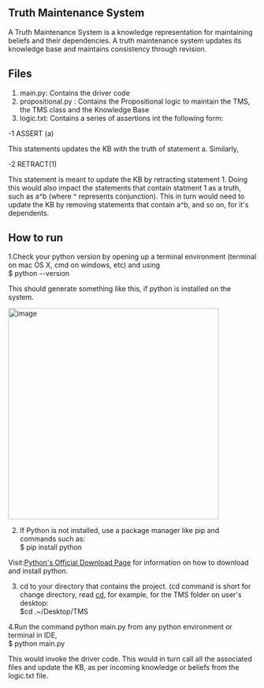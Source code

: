 ## Truth Maintenance System
A Truth Maintenance System is a knowledge representation for maintaining beliefs and their dependencies. A truth maintenance system updates its knowledge base and maintains consistency through revision. 


## Files

1. main.py: Contains the driver code
2. propositional.py : Contains the Propositional logic to maintain the TMS, the TMS class and the Knowledge Base
3. logic.txt: Contains a series of assertions int the following form:

-1 ASSERT (a)

This statements updates the KB with the truth of statement a. Similarly, 

-2 RETRACT(1)

This statement is meant to update the KB by retracting statement 1. Doing this would also impact the statements that contain statment 1 as a truth, such as a^b (where ^ represents conjunction). This in turn would need to update the KB by removing statements that contain a^b, and so on, for it's dependents.


## How to run

1.Check your python version by opening up a terminal environment (terminal on mac OS X, cmd on windows, etc) and using <br>
$ python --version

This should generate something like this, if python is installed on the system.

<img width="427" alt="image" src="https://user-images.githubusercontent.com/83748468/208569830-55cc116b-e93e-4840-b780-e143e7d68074.png">

2. If Python is not installed, use a package manager like pip and commands such as:<br> 
$ pip install python

Visit:[Python's Official Download Page](https://www.python.org/downloads/) for information on how to download and install python.

3. cd to your directory that contains the project. (cd command is short for change directory, read [cd](https://man7.org/linux/man-pages/man1/cd.1p.html), for example, for the TMS folder on user's desktop:<br>
$cd .~/Desktop/TMS

4.Run the command python main.py from any python environment or terminal in IDE,<br>
$ python main.py

This would invoke the driver code. This would in turn call all the associated files and update the KB, as per incoming knowledge or beliefs from the logic.txt file.









